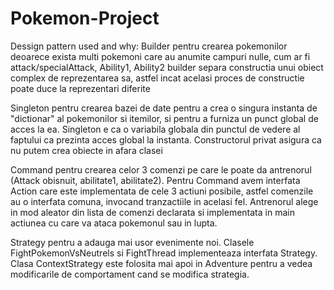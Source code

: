 # Pokemon-Project
Dessign pattern used and why:
Builder pentru crearea pokemonilor deoarece exista multi pokemoni care au anumite 
campuri nulle, cum ar fi attack/specialAttack, Ability1, Ability2
builder separa constructia unui obiect complex de reprezentarea sa, astfel incat acelasi
proces de constructie poate duce la reprezentari diferite

Singleton pentru crearea bazei de date pentru a crea o singura instanta de "dictionar" al 
pokemonilor si itemilor, si pentru a furniza un punct global de acces la ea. Singleton e ca o variabila 
globala din punctul de vedere al faptului ca prezinta acces global la instanta.
Constructorul privat asigura ca nu putem crea obiecte in afara clasei

Command pentru crearea celor 3 comenzi pe care le poate da antrenorul (Attack obisnuit, abilitate1,
abilitate2). Pentru Command avem interfata Action care este implementata de cele 3 
actiuni posibile, astfel comenzile au o interfata comuna, invocand tranzactiile in acelasi fel.
Antrenorul alege in mod aleator din lista de comenzi declarata si implementata in main 
actiunea cu care va ataca pokemonul sau in lupta.

Strategy pentru a adauga mai usor evenimente noi. Clasele FightPokemonVsNeutrels si
FightThread implementeaza interfata Strategy. Clasa ContextStrategy este folosita mai apoi in Adventure 
pentru a vedea modificarile de comportament cand se modifica strategia.

